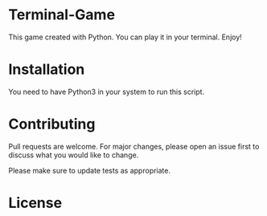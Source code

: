 # Terminal-Game
This game created with Python. You can play it in your terminal. Enjoy!

# Installation
You need to have Python3 in your system to run this script.

# Contributing
Pull requests are welcome. For major changes, please open an issue first to discuss what you would like to change.

Please make sure to update tests as appropriate.

# License

